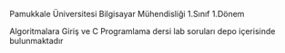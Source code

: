 Pamukkale Üniversitesi Bilgisayar Mühendisliği 1.Sınıf 1.Dönem

Algoritmalara Giriş ve C Programlama dersi lab soruları depo içerisinde bulunmaktadır